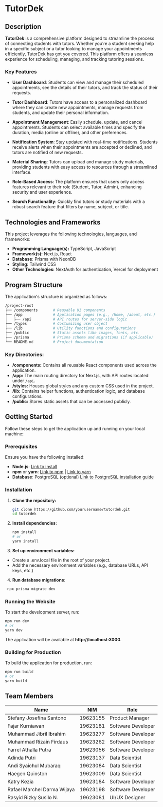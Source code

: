 # TutorDek

## Description

**TutorDek** is a comprehensive platform designed to streamline the process of connecting students with tutors. Whether you’re a student seeking help in a specific subject or a tutor looking to manage your appointments efficiently, TutorDek has got you covered. This platform offers a seamless experience for scheduling, managing, and tracking tutoring sessions.

### Key Features

- **User Dashboard**: Students can view and manage their scheduled appointments, see the details of their tutors, and track the status of their requests.
  
- **Tutor Dashboard**: Tutors have access to a personalized dashboard where they can create new appointments, manage requests from students, and update their personal information.

- **Appointment Management**: Easily schedule, update, and cancel appointments. Students can select available times and specify the duration, media (online or offline), and other preferences.

- **Notification System**: Stay updated with real-time notifications. Students receive alerts when their appointments are accepted or declined, and tutors are notified of new requests.

- **Material Sharing**: Tutors can upload and manage study materials, providing students with easy access to resources through a streamlined interface.

- **Role-Based Access**: The platform ensures that users only access features relevant to their role (Student, Tutor, Admin), enhancing security and user experience.

- **Search Functionality**: Quickly find tutors or study materials with a robust search feature that filters by name, subject, or title.

## Technologies and Frameworks

This project leverages the following technologies, languages, and frameworks:

- **Programming Language(s):** TypeScript, JavaScript
- **Framework(s):** Next.js, React
- **Database:** Prisma with NeonDB
- **Styling:** Tailwind CSS
- **Other Technologies:** NextAuth for authentication, Vercel for deployment

## Program Structure

The application's structure is organized as follows:
```sh
/project-root
├── /components       # Reusable UI components
├── /app              # Application pages (e.g., /home, /about, etc.)
│   ├── /api          # API routes for server-side logic
├── /types            # Costumizing user object
├── /lib              # Utility functions and configurations
├── /public           # Static assets like images, fonts, etc.
├── /prisma           # Prisma schema and migrations (if applicable)
└── README.md         # Project documentation
```

### Key Directories:
- **/components:** Contains all reusable React components used across the application.
- **/app:** The main routing directory for Next.js, with API routes located under `/api`.
- **/styles:** Houses global styles and any custom CSS used in the project.
- **/lib:** Contains helper functions, authentication logic, and database configurations.
- **/public:** Stores static assets that can be accessed publicly.

## Getting Started

Follow these steps to get the application up and running on your local machine:

### Prerequisites

Ensure you have the following installed:

- **Node.js**: [Link to install](https://nodejs.org/)
- **npm** or **yarn**: [Link to npm](https://www.npmjs.com/get-npm) | [Link to yarn](https://classic.yarnpkg.com/en/docs/install/)
- **Database:** PostgreSQL (optional) [Link to PostgreSQL installation guide](https://www.postgresql.org/download/)

### Installation

1. **Clone the repository:**
   ```bash
   git clone https://github.com/yourusername/tutordek.git
   cd tutordek
   ```
   
2. **Install dependencies:**
   ```bash
   npm install
   # or
   yarn install
   ```
   
3. **Set up environment variables:**
- Create a .env.local file in the root of your project.
- Add the necessary environment variables (e.g., database URLs, API keys, etc.)

4. **Run database migrations:**
  ```bash
   npx prisma migrate dev
   ```

### Running the Website

To start the development server, run:
   ```bash
   npm run dev
   # or
   yarn dev
   ```
<p>The application will be available at <b>http://localhost:3000.</b></p>

### Building for Production

To build the application for production, run:

   ```bash
   npm run build
   # or
   yarn build
   ```

## Team Members

| Name                              | NIM        | Role              |
|-----------------------------------|------------|-------------------|
| Stefany Josefina Santono          | 19623155   | Product Manager   |
| Fajar Kurniawan                   | 19623181   | Software Developer|
| Muhammad Jibril Ibrahim           | 19623277   | Software Developer|
| Muhammad Rizain Firdaus           | 19623262   | Software Developer|
| Farrel Athalla Putra              | 19623056   | Software Developer|
| Adinda Putri                      | 19623137   | Data Scientist    |
| Andi Syaichul Mubaraq             | 19623084   | Data Scientist    |
| Haegen Quinston                   | 19623009   | Data Scientist    |
| Katry Kezia                       | 19623184   | Software Developer|
| Rafael Marchel Darma Wijaya       | 19623198   | Software Developer|
| Rasyid Rizky Susilo N.            | 19623081   | UI/UX Designer    |
